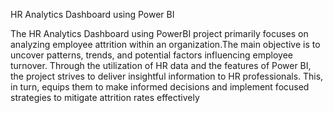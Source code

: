 HR Analytics Dashboard using Power BI

The HR Analytics Dashboard using PowerBI project primarily focuses on analyzing employee attrition within an organization.The main objective is to uncover patterns, trends, and potential factors influencing employee turnover. Through the utilization of HR data and the features of Power BI, the project strives to deliver insightful information to HR professionals. This, in turn, equips them to make informed decisions and implement focused strategies to mitigate attrition rates effectively
